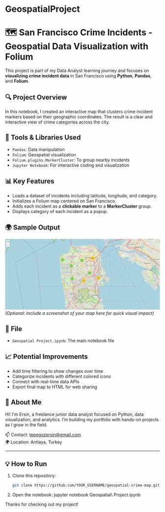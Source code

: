 # GeospatialProject
# 🗺️ San Francisco Crime Incidents - Geospatial Data Visualization with Folium

This project is part of my Data Analyst learning journey and focuses on **visualizing crime incident data** in San Francisco using **Python**, **Pandas**, and **Folium**.

## 🔍 Project Overview

In this notebook, I created an interactive map that clusters crime incident markers based on their geographic coordinates. The result is a clear and interactive view of crime categories across the city.

## 📌 Tools & Libraries Used

- `Pandas`: Data manipulation
- `Folium`: Geospatial visualization
- `Folium.plugins.MarkerCluster`: To group nearby incidents
- `Jupyter Notebook`: For interactive coding and visualization

## 📊 Key Features

- Loads a dataset of incidents including latitude, longitude, and category.
- Initializes a Folium map centered on San Francisco.
- Adds each incident as a **clickable marker** to a **MarkerCluster** group.
- Displays category of each incident as a popup.

## 🌍 Sample Output

![Map Screenshot](screenshot.png)  
*(Optional: Include a screenshot of your map here for quick visual impact)*

## 📁 File

- `Geospatial Project.ipynb`: The main notebook file

## 📈 Potential Improvements

- Add time filtering to show changes over time
- Categorize incidents with different colored icons
- Connect with real-time data APIs
- Export final map to HTML for web sharing

## 👤 About Me

Hi! I'm Ersin, a freelance junior data analyst focused on Python, data visualization, and analytics. I’m building my portfolio with hands-on projects as I grow in the field.

📫 Contact: tepegozersin@gmail.com  
🌍 Location: Antlaya, Turkey  

---

## 💡 How to Run

1. Clone this repository:
   ```bash
   git clone https://github.com/YOUR_USERNAME/geospatial-crime-map.git
2. Open the notebook:
   jupyter notebook Geospatial\ Project.ipynb

Thanks for checking out my project!

